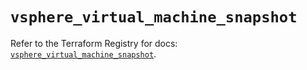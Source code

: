 # `vsphere_virtual_machine_snapshot`

Refer to the Terraform Registry for docs: [`vsphere_virtual_machine_snapshot`](https://registry.terraform.io/providers/hashicorp/vsphere/2.9.3/docs/resources/virtual_machine_snapshot).
